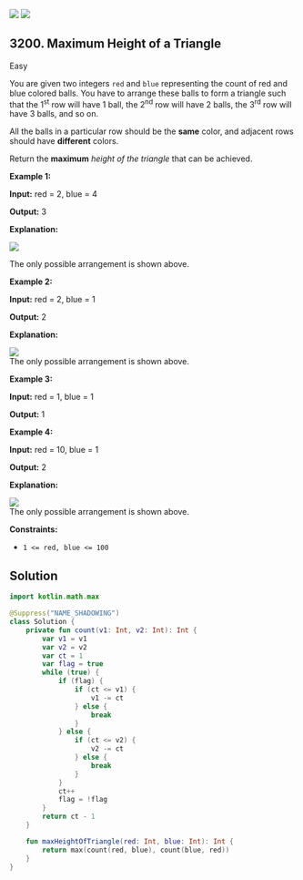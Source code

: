 [![](https://img.shields.io/github/stars/javadev/LeetCode-in-Kotlin?label=Stars&style=flat-square)](https://github.com/javadev/LeetCode-in-Kotlin)
[![](https://img.shields.io/github/forks/javadev/LeetCode-in-Kotlin?label=Fork%20me%20on%20GitHub%20&style=flat-square)](https://github.com/javadev/LeetCode-in-Kotlin/fork)

## 3200\. Maximum Height of a Triangle

Easy

You are given two integers `red` and `blue` representing the count of red and blue colored balls. You have to arrange these balls to form a triangle such that the 1<sup>st</sup> row will have 1 ball, the 2<sup>nd</sup> row will have 2 balls, the 3<sup>rd</sup> row will have 3 balls, and so on.

All the balls in a particular row should be the **same** color, and adjacent rows should have **different** colors.

Return the **maximum** _height of the triangle_ that can be achieved.

**Example 1:**

**Input:** red = 2, blue = 4

**Output:** 3

**Explanation:**

![](https://assets.leetcode.com/uploads/2024/06/16/brb.png)

The only possible arrangement is shown above.

**Example 2:**

**Input:** red = 2, blue = 1

**Output:** 2

**Explanation:**

![](https://assets.leetcode.com/uploads/2024/06/16/br.png)   
 The only possible arrangement is shown above.

**Example 3:**

**Input:** red = 1, blue = 1

**Output:** 1

**Example 4:**

**Input:** red = 10, blue = 1

**Output:** 2

**Explanation:**

![](https://assets.leetcode.com/uploads/2024/06/16/br.png)   
 The only possible arrangement is shown above.

**Constraints:**

*   `1 <= red, blue <= 100`

## Solution

```kotlin
import kotlin.math.max

@Suppress("NAME_SHADOWING")
class Solution {
    private fun count(v1: Int, v2: Int): Int {
        var v1 = v1
        var v2 = v2
        var ct = 1
        var flag = true
        while (true) {
            if (flag) {
                if (ct <= v1) {
                    v1 -= ct
                } else {
                    break
                }
            } else {
                if (ct <= v2) {
                    v2 -= ct
                } else {
                    break
                }
            }
            ct++
            flag = !flag
        }
        return ct - 1
    }

    fun maxHeightOfTriangle(red: Int, blue: Int): Int {
        return max(count(red, blue), count(blue, red))
    }
}
```